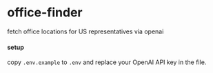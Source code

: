 # office-finder
fetch office locations for US representatives via openai

#### setup
copy `.env.example` to `.env` and replace your OpenAI API key in the file.
